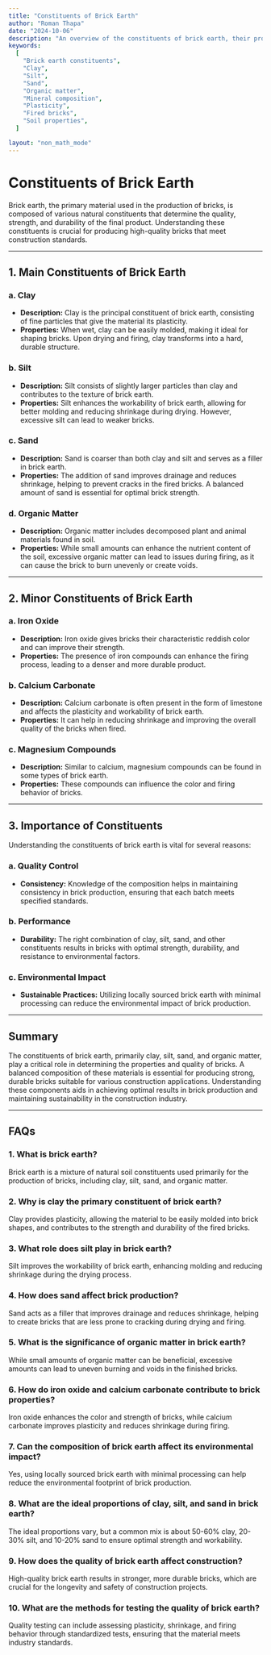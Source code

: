 ```yaml
---
title: "Constituents of Brick Earth"
author: "Roman Thapa"
date: "2024-10-06"
description: "An overview of the constituents of brick earth, their properties, and their significance in brick production."
keywords:
  [
    "Brick earth constituents",
    "Clay",
    "Silt",
    "Sand",
    "Organic matter",
    "Mineral composition",
    "Plasticity",
    "Fired bricks",
    "Soil properties",
  ]

layout: "non_math_mode"
---
```


# Constituents of Brick Earth

Brick earth, the primary material used in the production of bricks, is composed of various natural constituents that determine the quality, strength, and durability of the final product. Understanding these constituents is crucial for producing high-quality bricks that meet construction standards.

---

## 1. Main Constituents of Brick Earth

### a. Clay

- **Description:** Clay is the principal constituent of brick earth, consisting of fine particles that give the material its plasticity.
- **Properties:** When wet, clay can be easily molded, making it ideal for shaping bricks. Upon drying and firing, clay transforms into a hard, durable structure.

### b. Silt

- **Description:** Silt consists of slightly larger particles than clay and contributes to the texture of brick earth.
- **Properties:** Silt enhances the workability of brick earth, allowing for better molding and reducing shrinkage during drying. However, excessive silt can lead to weaker bricks.

### c. Sand

- **Description:** Sand is coarser than both clay and silt and serves as a filler in brick earth.
- **Properties:** The addition of sand improves drainage and reduces shrinkage, helping to prevent cracks in the fired bricks. A balanced amount of sand is essential for optimal brick strength.

### d. Organic Matter

- **Description:** Organic matter includes decomposed plant and animal materials found in soil.
- **Properties:** While small amounts can enhance the nutrient content of the soil, excessive organic matter can lead to issues during firing, as it can cause the brick to burn unevenly or create voids.

---

## 2. Minor Constituents of Brick Earth

### a. Iron Oxide

- **Description:** Iron oxide gives bricks their characteristic reddish color and can improve their strength.
- **Properties:** The presence of iron compounds can enhance the firing process, leading to a denser and more durable product.

### b. Calcium Carbonate

- **Description:** Calcium carbonate is often present in the form of limestone and affects the plasticity and workability of brick earth.
- **Properties:** It can help in reducing shrinkage and improving the overall quality of the bricks when fired.

### c. Magnesium Compounds

- **Description:** Similar to calcium, magnesium compounds can be found in some types of brick earth.
- **Properties:** These compounds can influence the color and firing behavior of bricks.

---

## 3. Importance of Constituents

Understanding the constituents of brick earth is vital for several reasons:

### a. Quality Control

- **Consistency:** Knowledge of the composition helps in maintaining consistency in brick production, ensuring that each batch meets specified standards.

### b. Performance

- **Durability:** The right combination of clay, silt, sand, and other constituents results in bricks with optimal strength, durability, and resistance to environmental factors.

### c. Environmental Impact

- **Sustainable Practices:** Utilizing locally sourced brick earth with minimal processing can reduce the environmental impact of brick production.

---

## Summary

The constituents of brick earth, primarily clay, silt, sand, and organic matter, play a critical role in determining the properties and quality of bricks. A balanced composition of these materials is essential for producing strong, durable bricks suitable for various construction applications. Understanding these components aids in achieving optimal results in brick production and maintaining sustainability in the construction industry.

---

## FAQs

### 1. What is brick earth?

Brick earth is a mixture of natural soil constituents used primarily for the production of bricks, including clay, silt, sand, and organic matter.

### 2. Why is clay the primary constituent of brick earth?

Clay provides plasticity, allowing the material to be easily molded into brick shapes, and contributes to the strength and durability of the fired bricks.

### 3. What role does silt play in brick earth?

Silt improves the workability of brick earth, enhancing molding and reducing shrinkage during the drying process.

### 4. How does sand affect brick production?

Sand acts as a filler that improves drainage and reduces shrinkage, helping to create bricks that are less prone to cracking during drying and firing.

### 5. What is the significance of organic matter in brick earth?

While small amounts of organic matter can be beneficial, excessive amounts can lead to uneven burning and voids in the finished bricks.

### 6. How do iron oxide and calcium carbonate contribute to brick properties?

Iron oxide enhances the color and strength of bricks, while calcium carbonate improves plasticity and reduces shrinkage during firing.

### 7. Can the composition of brick earth affect its environmental impact?

Yes, using locally sourced brick earth with minimal processing can help reduce the environmental footprint of brick production.

### 8. What are the ideal proportions of clay, silt, and sand in brick earth?

The ideal proportions vary, but a common mix is about 50-60% clay, 20-30% silt, and 10-20% sand to ensure optimal strength and workability.

### 9. How does the quality of brick earth affect construction?

High-quality brick earth results in stronger, more durable bricks, which are crucial for the longevity and safety of construction projects.

### 10. What are the methods for testing the quality of brick earth?

Quality testing can include assessing plasticity, shrinkage, and firing behavior through standardized tests, ensuring that the material meets industry standards.
